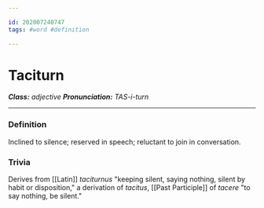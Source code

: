 ```yaml
---

id: 202007240747
tags: #word #definition

---
```


# Taciturn
**_Class:_** *adjective*
**_Pronunciation:_** *TAS-i-turn*

---

### Definition
Inclined to silence; reserved in speech; reluctant to join in conversation.

### Trivia
Derives from [[Latin]] *taciturnus* "keeping silent, saying nothing, silent by habit or disposition," a derivation of *tacitus*, [[Past Participle]] of *tacere* "to say nothing, be silent."